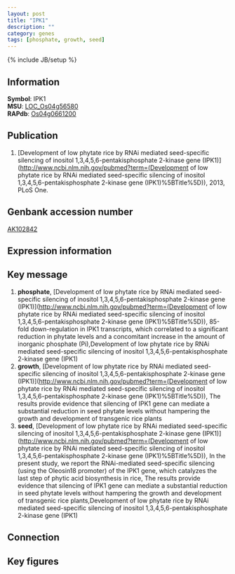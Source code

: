 ```yaml
---
layout: post
title: "IPK1"
description: ""
category: genes
tags: [phosphate, growth, seed]
---
```

{% include JB/setup %}

## Information
__Symbol__: IPK1  
__MSU__: [LOC_Os04g56580](http://rice.plantbiology.msu.edu/cgi-bin/ORF_infopage.cgi?orf=LOC_Os04g56580)  
__RAPdb__: [Os04g0661200](http://rapdb.dna.affrc.go.jp/viewer/gbrowse_details/irgsp1?name=Os04g0661200)  

## Publication
1. [Development of low phytate rice by RNAi mediated seed-specific silencing of inositol 1,3,4,5,6-pentakisphosphate 2-kinase gene (IPK1)](http://www.ncbi.nlm.nih.gov/pubmed?term=(Development of low phytate rice by RNAi mediated seed-specific silencing of inositol 1,3,4,5,6-pentakisphosphate 2-kinase gene (IPK1)%5BTitle%5D)), 2013, PLoS One.

## Genbank accession number
[AK102842](http://www.ncbi.nlm.nih.gov/nuccore/AK102842)

## Expression information

## Key message
1. __phosphate__, [Development of low phytate rice by RNAi mediated seed-specific silencing of inositol 1,3,4,5,6-pentakisphosphate 2-kinase gene (IPK1)](http://www.ncbi.nlm.nih.gov/pubmed?term=(Development of low phytate rice by RNAi mediated seed-specific silencing of inositol 1,3,4,5,6-pentakisphosphate 2-kinase gene (IPK1)%5BTitle%5D)), 85-fold down-regulation in IPK1 transcripts, which correlated to a significant reduction in phytate levels and a concomitant increase in the amount of inorganic phosphate (Pi),Development of low phytate rice by RNAi mediated seed-specific silencing of inositol 1,3,4,5,6-pentakisphosphate 2-kinase gene (IPK1)
2. __growth__, [Development of low phytate rice by RNAi mediated seed-specific silencing of inositol 1,3,4,5,6-pentakisphosphate 2-kinase gene (IPK1)](http://www.ncbi.nlm.nih.gov/pubmed?term=(Development of low phytate rice by RNAi mediated seed-specific silencing of inositol 1,3,4,5,6-pentakisphosphate 2-kinase gene (IPK1)%5BTitle%5D)),  The results provide evidence that silencing of IPK1 gene can mediate a substantial reduction in seed phytate levels without hampering the growth and development of transgenic rice plants
3. __seed__, [Development of low phytate rice by RNAi mediated seed-specific silencing of inositol 1,3,4,5,6-pentakisphosphate 2-kinase gene (IPK1)](http://www.ncbi.nlm.nih.gov/pubmed?term=(Development of low phytate rice by RNAi mediated seed-specific silencing of inositol 1,3,4,5,6-pentakisphosphate 2-kinase gene (IPK1)%5BTitle%5D)),  In the present study, we report the RNAi-mediated seed-specific silencing (using the Oleosin18 promoter) of the IPK1 gene, which catalyzes the last step of phytic acid biosynthesis in rice, The results provide evidence that silencing of IPK1 gene can mediate a substantial reduction in seed phytate levels without hampering the growth and development of transgenic rice plants,Development of low phytate rice by RNAi mediated seed-specific silencing of inositol 1,3,4,5,6-pentakisphosphate 2-kinase gene (IPK1)

## Connection

## Key figures


